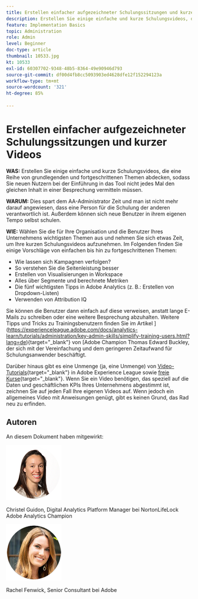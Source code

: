 ```yaml
---
title: Erstellen einfacher aufgezeichneter Schulungssitzungen und kurzer Videos
description: Erstellen Sie einige einfache und kurze Schulungsvideos, die eine Reihe von grundlegenden und fortgeschrittenen Themen abdecken, sodass Sie neuen Nutzern bei der Einführung in das Tool nicht jedes Mal den gleichen Inhalt in einer Besprechung vermitteln müssen.
feature: Implementation Basics
topic: Administration
role: Admin
level: Beginner
doc-type: article
thumbnail: 10533.jpg
kt: 10533
exl-id: 60307702-9348-48b5-8364-49e90946d793
source-git-commit: df00d4fb8cc5093903ed4628dfe12f152294123a
workflow-type: tm+mt
source-wordcount: '321'
ht-degree: 85%

---
```


# Erstellen einfacher aufgezeichneter Schulungssitzungen und kurzer Videos

**WAS:** Erstellen Sie einige einfache und kurze Schulungsvideos, die eine Reihe von grundlegenden und fortgeschrittenen Themen abdecken, sodass Sie neuen Nutzern bei der Einführung in das Tool nicht jedes Mal den gleichen Inhalt in einer Besprechung vermitteln müssen.

**WARUM:** Dies spart dem AA-Administrator Zeit und man ist nicht mehr darauf angewiesen, dass eine Person für die Schulung der anderen verantwortlich ist. Außerdem können sich neue Benutzer in ihrem eigenen Tempo selbst schulen.

**WIE:** Wählen Sie die für Ihre Organisation und die Benutzer Ihres Unternehmens wichtigsten Themen aus und nehmen Sie sich etwas Zeit, um Ihre kurzen Schulungsvideos aufzunehmen. Im Folgenden finden Sie einige Vorschläge von einfachen bis hin zu fortgeschrittenen Themen:

* Wie lassen sich Kampagnen verfolgen?
* So verstehen Sie die Seitenleistung besser
* Erstellen von Visualisierungen in Workspace
* Alles über Segmente und berechnete Metriken
* Die fünf wichtigsten Tipps in Adobe Analytics (z. B.: Erstellen von Dropdown-Listen)
* Verwenden von Attribution IQ

Sie können die Benutzer dann einfach auf diese verweisen, anstatt lange E-Mails zu schreiben oder eine weitere Besprechung abzuhalten. Weitere Tipps und Tricks zu Trainingsbenutzern finden Sie im Artikel ](https://experienceleague.adobe.com/docs/analytics-learn/tutorials/administration/key-admin-skills/simplify-training-users.html?lang=de){target="_blank"} von [Adobe Champion Thomas Edward Buckley, der sich mit der Vereinfachung und dem geringeren Zeitaufwand für Schulungsanwender beschäftigt.

Darüber hinaus gibt es eine Unmenge (ja, eine Unmenge) von [Video-Tutorials](https://experienceleague.adobe.com/docs/analytics-learn/tutorials/overview.html?lang=de){target="_blank"} in Adobe Experience League sowie [freie Kurse](https://experienceleague.adobe.com/?lang=de#dashboard/learning){target="_blank"}. Wenn Sie ein Video benötigen, das speziell auf die Daten und geschäftlichen KPIs Ihres Unternehmens abgestimmt ist, zeichnen Sie auf jeden Fall Ihre eigenen Videos auf. Wenn jedoch ein allgemeines Video mit Anweisungen genügt, gibt es keinen Grund, das Rad neu zu erfinden.

## Autoren

An diesem Dokument haben mitgewirkt:

![Christel Guidon](assets/Christel-Headshot-150.png)

Christel Guidon, Digital Analytics Platform Manager bei NortonLifeLock
Adobe Analytics Champion

![Rachel Fenwick](assets/Rachel-Fenwick-150.png)

Rachel Fenwick, Senior Consultant bei Adobe
